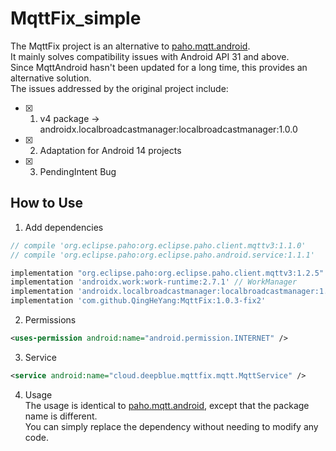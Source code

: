 # MqttFix_simple

The MqttFix project is an alternative to [paho.mqtt.android](https://github.com/eclipse-paho/paho.mqtt.android).  
It mainly solves compatibility issues with Android API 31 and above.  
Since MqttAndroid hasn't been updated for a long time, this provides an alternative solution.  
The issues addressed by the original project include:
- [x] 1. v4 package -> androidx.localbroadcastmanager:localbroadcastmanager:1.0.0
- [x] 2. Adaptation for Android 14 projects
- [x] 3. PendingIntent Bug

## How to Use

1. Add dependencies
```gradle  
// compile 'org.eclipse.paho:org.eclipse.paho.client.mqttv3:1.1.0'
// compile 'org.eclipse.paho:org.eclipse.paho.android.service:1.1.1'

implementation "org.eclipse.paho:org.eclipse.paho.client.mqttv3:1.2.5" // Original Mqtt dependency  
implementation 'androidx.work:work-runtime:2.7.1' // WorkManager  
implementation 'androidx.localbroadcastmanager:localbroadcastmanager:1.0.0' // Replace v4 & do not use 1.1.0  
implementation 'com.github.QingHeYang:MqttFix:1.0.3-fix2'
```

2. Permissions
```xml
<uses-permission android:name="android.permission.INTERNET" />
```  

3. Service
```xml
<service android:name="cloud.deepblue.mqttfix.mqtt.MqttService" />
```  

4. Usage  
   The usage is identical to [paho.mqtt.android](https://github.com/eclipse-paho/paho.mqtt.android), except that the package name is different.  
   You can simply replace the dependency without needing to modify any code.

